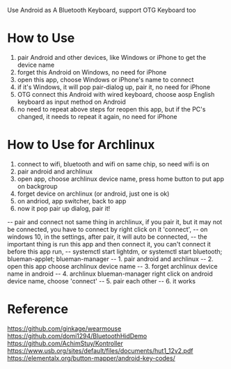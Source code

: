 Use Android as A Bluetooth Keyboard, support OTG Keyboard too

# How to Use
1. pair Android and other devices, like Windows or iPhone to get the device name
2. forget this Android on Windows, no need for iPhone
3. open this app, choose Windows or iPhone's name to connect
4. if it's Windows, it will pop pair-dialog up, pair it, no need for iPhone
5. OTG connect this Android with wired keyboard, choose aosp English keyboard as input method on Android
6. no need to repeat above steps for reopen this app, but if the PC's changed, it needs to repeat it again, no need for iPhone


# How to Use for Archlinux
1. connect to wifi, bluetooth and wifi on same chip, so need wifi is on
2. pair android and archlinux 
3. open app, choose archlinux device name, press home button to put app on backgroup
4. forget device on archlinux (or android, just one is ok)
4. on andriod, app switcher, back to app
6. now it pop pair up dialog, pair it!


-- pair and connect not same thing in archlinux, if you pair it, but it may not be connected, you have to connect by right click on it 'connect',
-- on windows 10, in the settings, after pair, it will auto be connected,
-- the important thing is run this app and then connect it, you can't connect it before this app run,
-- systemctl start lightdm, or systemctl start bluetooth; blueman-applet; blueman-manager
-- 1. pair android and archlinux
-- 2. open this app choose archlinux device name
-- 3. forget archlinux device name in android 
-- 4. archlinux blueman-manager right click on android device name, choose 'connect'
-- 5. pair each other
-- 6. it works

# Reference
https://github.com/ginkage/wearmouse<br/>
https://github.com/domi1294/BluetoothHidDemo <br/>
https://github.com/AchimStuy/Kontroller <br/>
https://www.usb.org/sites/default/files/documents/hut1_12v2.pdf<br/>
https://elementalx.org/button-mapper/android-key-codes/ <br/>
